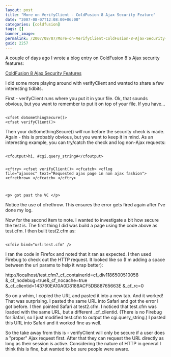```yaml
---
layout: post
title: "More on VerifyClient - ColdFusion 8 Ajax Security Feature"
date: "2007-08-07T12:08:00+06:00"
categories: [coldfusion]
tags: []
banner_image: 
permalink: /2007/08/07/More-on-VerifyClient-ColdFusion-8-Ajax-Security-Feature
guid: 2257
---
```


A couple of days ago I wrote a blog entry on ColdFusion 8's Ajax security features:

<a href="http://www.raymondcamden.com/index.cfm/2007/7/31/ColdFusion-8-Ajax-Security-Features">ColdFusion 8 Ajax Security Features</a>

I did some more playing around with verifyClient and wanted to share a few interesting tidbits.

First - verifyClient runs where you put it in your file. Ok, that sounds obvious, but you want to remember to put it on top of your file. If you have...

<code>
&lt;cfset doSomethingSecure()&gt;
&lt;cfset verifyClient()&gt;
</code>

Then your doSomethingSecure() <i>will</i> run before the security check is made. Again - this is probably obvious, but you want to keep it in mind. As an interesting example, you can try/catch the check and log non-Ajax requests:

<code>
&lt;cfoutput&gt;hi, #cgi.query_string#&lt;/cfoutput&gt;

&lt;cftry&gt;
	&lt;cfset verifyClient()&gt;
	&lt;cfcatch&gt;
	&lt;cflog file="ajaxsec" text="Requested ajax page in non ajax fashion"&gt;
	&lt;cfrethrow&gt;
	&lt;/cfcatch&gt;
&lt;/cftry&gt;

&lt;p&gt;
got past the VC
&lt;/p&gt;
</code>

Notice the use of cfrethrow. This ensures the error gets fired again after I've done my log.

Now for the second item to note. I wanted to investigate a bit how secure the test is. The first thing I did was build a page using the code above as test.cfm. I then built test2.cfm as:

<code>
&lt;cfdiv bind="url:test.cfm" /&gt;
</code>

I ran the code in Firefox and noted that it ran as expected. I then used Firebug to check out the HTTP request. It looked like so (I'm adding a space between the url params to help it wrap better):

http://localhost/test.cfm?_cf_containerId=cf_div1186500510058 &_cf_nodebug=true&_cf_nocache=true &_cf_clientid=143760EA10A0D8188ACF5DB88765663E &_cf_rc=0

So on a whim, I copied the URL and pasted it into a new tab.  And it worked! That was surprising. I pasted the same URL into Safari and got the error I got before. I then pointed Safari at test2.cfm. I noticed that test.cfm was loaded with the same URL, but a different _cf_clientid. (There is no Firebug for Safari, so I just modified test.cfm to output the cgi.query_string.) I pasted this URL into Safari and it worked fine as well.

So the take away from this is - verifyClient will only be secure if a user does a "proper" Ajax request first. After that they can request the URL directly as long as their session is active. Considering the nature of HTTP in general I think this is fine, but wanted to be sure people were aware.
